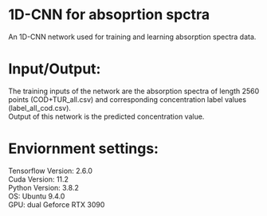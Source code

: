 # 1D-CNN for absoprtion spctra 
An 1D-CNN network used for training and learning absorption spectra data. 
# Input/Output: 
The training inputs of the network are the absorption spectra of length 2560 points (COD+TUR_all.csv) and corresponding concentration label values (label_all_cod.csv).  
Output of this network is the predicted concentration value.

# Enviornment settings:  
Tensorflow Version: 2.6.0  
Cuda Version: 11.2  
Python Version: 3.8.2  
OS: Ubuntu 9.4.0  
GPU: dual Geforce RTX 3090
